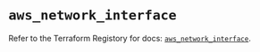 # `aws_network_interface`

Refer to the Terraform Registory for docs: [`aws_network_interface`](https://registry.terraform.io/providers/hashicorp/aws/3.76.1/docs/resources/network_interface).

